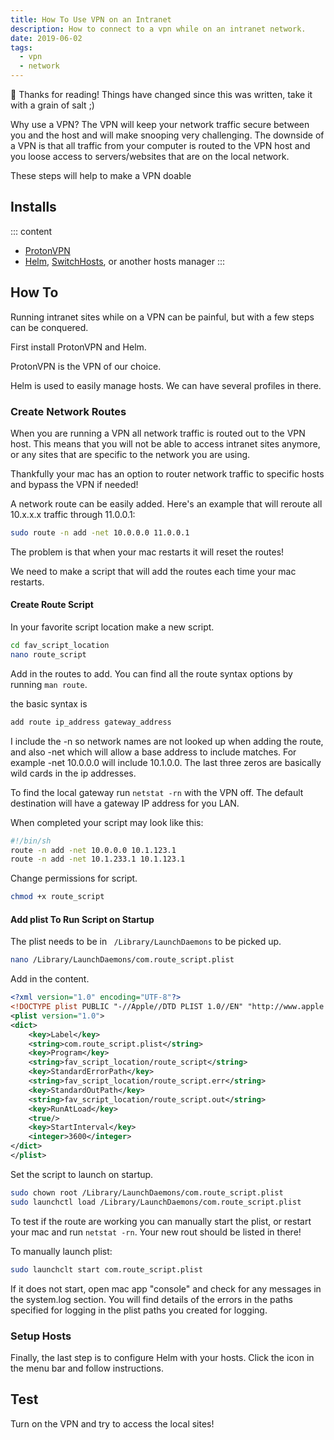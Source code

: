 ```yaml
---
title: How To Use VPN on an Intranet
description: How to connect to a vpn while on an intranet network.
date: 2019-06-02
tags:
  - vpn
  - network
---
```


<div class="notification">
 👋 Thanks for reading! Things have changed since this was written, take it with a grain of salt ;)
</div>

Why use a VPN? The VPN will keep your network traffic secure between you and the host and will make snooping very challenging. The downside of a VPN is that all traffic from your computer is routed to the VPN host and you loose access to servers/websites that are on the local network.

These steps will help to make a VPN doable

## Installs

::: content

- [ProtonVPN](https://protonvpn.com)
- [Helm](https://apps.apple.com/us/app/helm-hosts-file-manager/id1099472017?mt=12), [SwitchHosts](https://swh.app), or another hosts manager
  :::

## How To

Running intranet sites while on a VPN can be painful, but with a few steps can be conquered.

First install ProtonVPN and Helm.

ProtonVPN is the VPN of our choice.

Helm is used to easily manage hosts. We can have several profiles in there.

### Create Network Routes

When you are running a VPN all network traffic is routed out to the VPN host. This means that you will not be able to access intranet sites anymore, or any sites that are specific to the network you are using.

Thankfully your mac has an option to router network traffic to specific hosts and bypass the VPN if needed!

A network route can be easily added. Here's an example that will reroute all 10.x.x.x traffic through 11.0.0.1:

```bash
sudo route -n add -net 10.0.0.0 11.0.0.1
```

The problem is that when your mac restarts it will reset the routes!

We need to make a script that will add the routes each time your mac restarts.

#### Create Route Script

In your favorite script location make a new script.

```bash
cd fav_script_location
nano route_script
```

Add in the routes to add. You can find all the route syntax options by running `man route`.

the basic syntax is

```bash
add route ip_address gateway_address
```

I include the -n so network names are not looked up when adding the route, and also -net which will allow a base address to include matches. For example -net 10.0.0.0 will include 10.1.0.0. The last three zeros are basically wild cards in the ip addresses.

To find the local gateway run `netstat -rn` with the VPN off. The default destination will have a gateway IP address for you LAN.

When completed your script may look like this:

```bash
#!/bin/sh
route -n add -net 10.0.0.0 10.1.123.1
route -n add -net 10.1.233.1 10.1.123.1
```

Change permissions for script.

```bash
chmod +x route_script
```

#### Add plist To Run Script on Startup

The plist needs to be in ` /Library/LaunchDaemons` to be picked up.

```bash
nano /Library/LaunchDaemons/com.route_script.plist
```

Add in the content.

```xml
<?xml version="1.0" encoding="UTF-8"?>
<!DOCTYPE plist PUBLIC "-//Apple//DTD PLIST 1.0//EN" "http://www.apple.com/DTDs/PropertyList-1.0.dtd">
<plist version="1.0">
<dict>
    <key>Label</key>
    <string>com.route_script.plist</string>
    <key>Program</key>
    <string>fav_script_location/route_script</string>
    <key>StandardErrorPath</key>
    <string>fav_script_location/route_script.err</string>
    <key>StandardOutPath</key>
    <string>fav_script_location/route_script.out</string>
    <key>RunAtLoad</key>
    <true/>
    <key>StartInterval</key>
    <integer>3600</integer>
</dict>
</plist>
```

Set the script to launch on startup.

```bash
sudo chown root /Library/LaunchDaemons/com.route_script.plist
sudo launchctl load /Library/LaunchDaemons/com.route_script.plist
```

To test if the route are working you can manually start the plist, or restart your mac and run `netstat -rn`. Your new rout should be listed in there!

To manually launch plist:

```bash
sudo launchclt start com.route_script.plist
```

If it does not start, open mac app "console" and check for any messages in the system.log section. You will find details of the errors in the paths specified for logging in the plist paths you created for logging.

### Setup Hosts

Finally, the last step is to configure Helm with your hosts. Click the icon in the menu bar and follow instructions.

## Test

Turn on the VPN and try to access the local sites!
